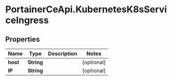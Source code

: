 # PortainerCeApi.KubernetesK8sServiceIngress

## Properties
Name | Type | Description | Notes
------------ | ------------- | ------------- | -------------
**host** | **String** |  | [optional] 
**IP** | **String** |  | [optional] 


